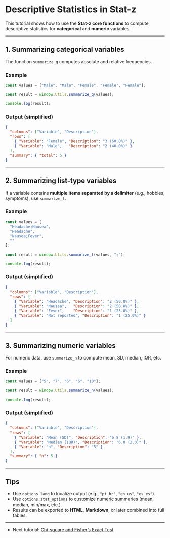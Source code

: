 
# Descriptive Statistics in Stat-z

This tutorial shows how to use the **Stat-z core functions** to compute descriptive statistics for **categorical** and **numeric** variables.  

---

## 1. Summarizing categorical variables

The function `summarize_q` computes absolute and relative frequencies.  

### Example
```js
const values = ["Male", "Male", "Female", "Female", "Female"];

const result = window.Utils.summarize_q(values);

console.log(result);
````

### Output (simplified)

```json
{
  "columns": ["Variable", "Description"],
  "rows": [
    { "Variable": "Female", "Description": "3 (60.0%)" },
    { "Variable": "Male",   "Description": "2 (40.0%)" }
  ],
  "summary": { "total": 5 }
}
```

---

## 2. Summarizing list-type variables

If a variable contains **multiple items separated by a delimiter** (e.g., hobbies, symptoms), use `summarize_l`.

### Example

```js
const values = [
  "Headache;Nausea",
  "Headache",
  "Nausea;Fever",
  ""
];

const result = window.Utils.summarize_l(values, ";");

console.log(result);
```

### Output (simplified)

```json
{
  "columns": ["Variable", "Description"],
  "rows": [
    { "Variable": "Headache", "Description": "2 (50.0%)" },
    { "Variable": "Nausea",   "Description": "2 (50.0%)" },
    { "Variable": "Fever",    "Description": "1 (25.0%)" },
    { "Variable": "Not reported", "Description": "1 (25.0%)" }
  ]
}
```

---

## 3. Summarizing numeric variables

For numeric data, use `summarize_n` to compute mean, SD, median, IQR, etc.

### Example

```js
const values = ["5", "7", "6", "6", "10"];

const result = window.Utils.summarize_n(values);

console.log(result);
```

### Output (simplified)

```json
{
  "columns": ["Variable", "Description"],
  "rows": [
    { "Variable": "Mean (SD)", "Description": "6.8 (1.9)" },
    { "Variable": "Median (IQR)", "Description": "6.0 (2.0)" },
    { "Variable": "n", "Description": "5" }
  ],
  "summary": { "n": 5 }
}
```

---

## Tips

* Use `options.lang` to localize output (e.g., `"pt_br"`, `"en_us"`, `"es_es"`).
* Use `options.stat_options` to customize numeric summaries (mean, median, min/max, etc.).
* Results can be exported to **HTML**, **Markdown**, or later combined into full tables.

---

- Next tutorial: [Chi-square and Fisher’s Exact Test](chi_fisher.md)



